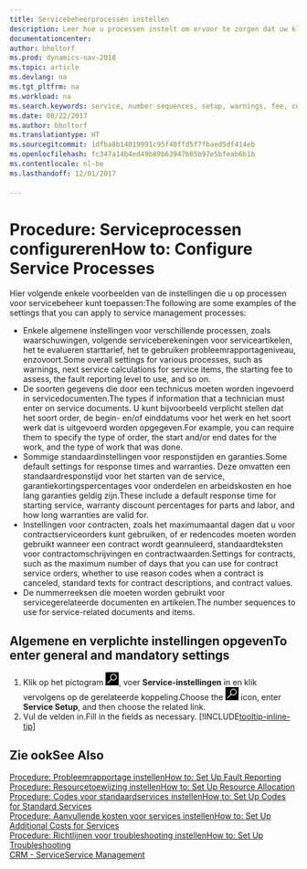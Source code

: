 ```yaml
---
title: Servicebeheerprocessen instellen
description: Leer hoe u processen instelt om ervoor te zorgen dat uw klanten tevreden zijn over uw klantenservice.
documentationcenter: 
author: bholtorf
ms.prod: dynamics-nav-2018
ms.topic: article
ms.devlang: na
ms.tgt_pltfrm: na
ms.workload: na
ms.search.keywords: service, number sequences, setup, warnings, fee, contracts, warranties
ms.date: 08/22/2017
ms.author: bholtorf
ms.translationtype: HT
ms.sourcegitcommit: 1dfba8b14019991c95f40ffd5f7fbaed5df414eb
ms.openlocfilehash: fc347a14b4ed49b89b63947b05b97e5bfeab6b1b
ms.contentlocale: nl-be
ms.lasthandoff: 12/01/2017

---
```

# <a name="how-to-configure-service-processes"></a><span data-ttu-id="8f861-103">Procedure: Serviceprocessen configureren</span><span class="sxs-lookup"><span data-stu-id="8f861-103">How to: Configure Service Processes</span></span>
<span data-ttu-id="8f861-104">Hier volgende enkele voorbeelden van de instellingen die u op processen voor servicebeheer kunt toepassen:</span><span class="sxs-lookup"><span data-stu-id="8f861-104">The following are some examples of the settings that you can apply to service management processes:</span></span>  
  
* <span data-ttu-id="8f861-105">Enkele algemene instellingen voor verschillende processen, zoals waarschuwingen, volgende serviceberekeningen voor serviceartikelen, het te evalueren starttarief, het te gebruiken probleemrapportageniveau, enzovoort.</span><span class="sxs-lookup"><span data-stu-id="8f861-105">Some overall settings for various processes, such as warnings, next service calculations for service items, the starting fee to assess, the fault reporting level to use, and so on.</span></span>  
* <span data-ttu-id="8f861-106">De soorten gegevens die door een technicus moeten worden ingevoerd in servicedocumenten.</span><span class="sxs-lookup"><span data-stu-id="8f861-106">The types if information that a technician must enter on service documents.</span></span> <span data-ttu-id="8f861-107">U kunt bijvoorbeeld verplicht stellen dat het soort order, de begin- en/of einddatums voor het werk en het soort werk dat is uitgevoerd worden opgegeven.</span><span class="sxs-lookup"><span data-stu-id="8f861-107">For example, you can require them to specify the type of order, the start and/or end dates for the work, and the type of work that was done.</span></span>  
* <span data-ttu-id="8f861-108">Sommige standaardinstellingen voor responstijden en garanties.</span><span class="sxs-lookup"><span data-stu-id="8f861-108">Some default settings for response times and warranties.</span></span> <span data-ttu-id="8f861-109">Deze omvatten een standaardresponstijd voor het starten van de service, garantiekortingspercentages voor onderdelen en arbeidskosten en hoe lang garanties geldig zijn.</span><span class="sxs-lookup"><span data-stu-id="8f861-109">These include a default response time for starting service, warranty discount percentages for parts and labor, and how long warranties are valid for.</span></span>  
* <span data-ttu-id="8f861-110">Instellingen voor contracten, zoals het maximumaantal dagen dat u voor contractserviceorders kunt gebruiken, of er redencodes moeten worden gebruikt wanneer een contract wordt geannuleerd, standaardteksten voor contractomschrijvingen en contractwaarden.</span><span class="sxs-lookup"><span data-stu-id="8f861-110">Settings for contracts, such as the maximum number of days that you can use for contract service orders, whether to use reason codes when a contract is canceled, standard texts for contract descriptions, and contract values.</span></span>  
* <span data-ttu-id="8f861-111">De nummerreeksen die moeten worden gebruikt voor servicegerelateerde documenten en artikelen.</span><span class="sxs-lookup"><span data-stu-id="8f861-111">The number sequences to use for service-related documents and items.</span></span>  

## <a name="to-enter-general-and-mandatory-settings"></a><span data-ttu-id="8f861-112">Algemene en verplichte instellingen opgeven</span><span class="sxs-lookup"><span data-stu-id="8f861-112">To enter general and mandatory settings</span></span>
1. <span data-ttu-id="8f861-113">Klik op het pictogram ![Zoeken naar pagina of rapport](media/ui-search/search_small.png "pictogram Zoeken naar pagina of rapport"), voer **Service-instellingen** in en klik vervolgens op de gerelateerde koppeling.</span><span class="sxs-lookup"><span data-stu-id="8f861-113">Choose the ![Search for Page or Report](media/ui-search/search_small.png "Search for Page or Report icon") icon, enter **Service Setup**, and then choose the related link.</span></span>
2. <span data-ttu-id="8f861-114">Vul de velden in.</span><span class="sxs-lookup"><span data-stu-id="8f861-114">Fill in the fields as necessary.</span></span> [!INCLUDE[tooltip-inline-tip](includes/tooltip-inline-tip_md.md)]  

## <a name="see-also"></a><span data-ttu-id="8f861-115">Zie ook</span><span class="sxs-lookup"><span data-stu-id="8f861-115">See Also</span></span>  
[<span data-ttu-id="8f861-116">Procedure: Probleemrapportage instellen</span><span class="sxs-lookup"><span data-stu-id="8f861-116">How to: Set Up Fault Reporting</span></span>](service-how-setup-fault-reporting.md)  
[<span data-ttu-id="8f861-117">Procedure: Resourcetoewijzing instellen</span><span class="sxs-lookup"><span data-stu-id="8f861-117">How to: Set Up Resource Allocation</span></span>](service-how-setup-resource-allocation.md)  
[<span data-ttu-id="8f861-118">Procedure: Codes voor standaardservices instellen</span><span class="sxs-lookup"><span data-stu-id="8f861-118">How to: Set Up Codes for Standard Services</span></span>](service-how-setup-service-coding.md)  
[<span data-ttu-id="8f861-119">Procedure: Aanvullende kosten voor services instellen</span><span class="sxs-lookup"><span data-stu-id="8f861-119">How to: Set Up Additional Costs for Services</span></span>](service-how-setup-service-costs-pricing.md)  
[<span data-ttu-id="8f861-120">Procedure: Richtlijnen voor troubleshooting instellen</span><span class="sxs-lookup"><span data-stu-id="8f861-120">How to: Set Up Troubleshooting</span></span>](service-how-setup-troubleshooting.md)  
[<span data-ttu-id="8f861-121">CRM - Service</span><span class="sxs-lookup"><span data-stu-id="8f861-121">Service Management</span></span>](service-service.md)  

